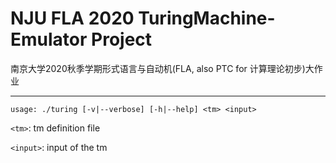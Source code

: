 # NJU FLA 2020 TuringMachine-Emulator Project

南京大学2020秋季学期形式语言与自动机(FLA, also PTC for 计算理论初步)大作业

-----

`usage: ./turing [-v|--verbose] [-h|--help] <tm> <input>`

`<tm>`: tm definition file

`<input>`: input of the tm
